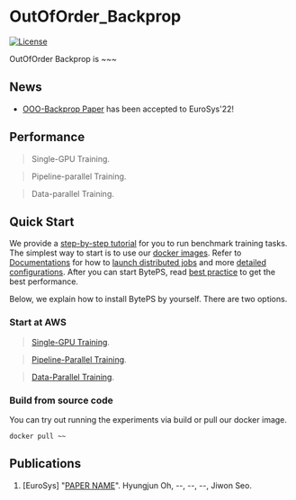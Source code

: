 # OutOfOrder_Backprop

[![License](https://img.shields.io/badge/License-Apache%202.0-blue.svg)](https://opensource.org/licenses/Apache-2.0)

OutOfOrder Backprop is ~~~

## News
- [OOO-Backprop Paper](link) has been accepted to EuroSys'22!

## Performance

>Single-GPU Training.

>Pipeline-parallel Training.

>Data-parallel Training.

## Quick Start

We provide a [step-by-step tutorial](docs/step-by-step-tutorial.md) for you to run benchmark training tasks. The simplest way to start is to use our [docker images](docker). Refer to [Documentations](docs) for how to [launch distributed jobs](docs/running.md) and more [detailed configurations](docs/env.md). After you can start BytePS, read [best practice](docs/best-practice.md) to get the best performance.

Below, we explain how to install BytePS by yourself. There are two options.

### Start at AWS

>[Single-GPU Training](impl/single-gpu/README.md).

>[Pipeline-Parallel Training](impl/single-gpu/README.md).

>[Data-Parallel Training](impl/single-gpu/README.md).

### Build from source code

You can try out running the experiments via build or pull our docker image.

```
docker pull ~~
```

## Publications
1. [EuroSys] "[PAPER NAME](link)". Hyungjun Oh, --, --, --, Jiwon Seo.

